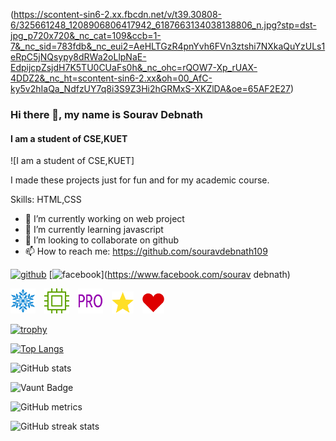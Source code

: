 (https://scontent-sin6-2.xx.fbcdn.net/v/t39.30808-6/325661248_1208906806417942_6187663134038138806_n.jpg?stp=dst-jpg_p720x720&_nc_cat=109&ccb=1-7&_nc_sid=783fdb&_nc_eui2=AeHLTGzR4pnYvh6FVn3ztshi7NXkaQuYzULs1eRpC5jNQsypy8dRWa2oLlpNaE-EdpijcpZsjdH7K5TU0CUaFs0h&_nc_ohc=rQOW7-Xp_rUAX-4DDZ2&_nc_ht=scontent-sin6-2.xx&oh=00_AfC-ky5v2hIaQa_NdfzUY7q8i3S9Z3Hi2hGRMxS-XKZlDA&oe=65AF2E27)


### Hi there 👋, my name is Sourav Debnath
#### I am  a student of CSE,KUET
![I am  a student of CSE,KUET]

I made these projects just for fun and  for my academic course.

Skills: HTML,CSS

- 🔭 I’m currently working on  web project 
- 🌱 I’m currently learning javascript 
- 👯 I’m looking to collaborate on github 
- 📫 How to reach me: https://github.com/souravdebnath109 


[<img src='https://cdn.jsdelivr.net/npm/simple-icons@3.0.1/icons/github.svg' alt='github' height='40'>](https://github.com/https://github.com/souravdebnath109)  [<img src='https://cdn.jsdelivr.net/npm/simple-icons@3.0.1/icons/facebook.svg' alt='facebook' height='40'>](https://www.facebook.com/sourav debnath)  

<a href='https://archiveprogram.github.com/'><img src='https://raw.githubusercontent.com/acervenky/animated-github-badges/master/assets/acbadge.gif' width='40' height='40'></a> <a href='https://docs.github.com/en/developers'><img src='https://raw.githubusercontent.com/acervenky/animated-github-badges/master/assets/devbadge.gif' width='40' height='40'></a> <a href='https://github.com/pricing'><img src='https://raw.githubusercontent.com/acervenky/animated-github-badges/master/assets/pro.gif' width='40' height='40'></a> <a href='https://stars.github.com/'><img src='https://raw.githubusercontent.com/acervenky/animated-github-badges/master/assets/starbadge.gif' width='35' height='35'></a> <a href='https://docs.github.com/en/github/supporting-the-open-source-community-with-github-sponsors'><img src='https://raw.githubusercontent.com/acervenky/animated-github-badges/master/assets/sponsorbadge.gif' width='35' height='35'></a> 

[![trophy](https://github-profile-trophy.vercel.app/?username=https://github.com/souravdebnath109)](https://github.com/ryo-ma/github-profile-trophy)

[![Top Langs](https://github-readme-stats.vercel.app/api/top-langs/?username=https://github.com/souravdebnath109)](https://github.com/anuraghazra/github-readme-stats)

![GitHub stats](https://github-readme-stats.vercel.app/api?username=https://github.com/souravdebnath109&show_icons=true&count_private=true)  

![Vaunt Badge](https://api.vaunt.dev/v1/github/entities/https://github.com/souravdebnath109/contributions?format=svg&private=true)  

![GitHub metrics](https://metrics.lecoq.io/https://github.com/souravdebnath109)  

![GitHub streak stats](https://streak-stats.demolab.com/?user=https://github.com/souravdebnath109)  

